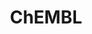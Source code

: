 ---
bigquery: https://console.cloud.google.com/bigquery?p=patents-public-data&d=ebi_chembl&page=dataset
citation: '"The ChEMBL database in 2017." Anna Gaulton, Anne Hersey, Michał Nowotka,
  A Patrícia Bento, Jon Chambers, David Mendez, Prudence Mutowo, Francis Atkinson,
  Louisa J Bellis, Elena Cibrián-Uhalte, Mark Davies, Nathan Dedman, Anneli Karlsson,
  María Paula Magariños, John P Overington, George Papadatos, Ines Smit, Andrew R
  Leach Nucleic acids Research (2017) 45 (Database Issue), D945-D954'
contributors: European Bioinformatics Institute
cost: None
description: ChEMBL Data is a manually curated database of small molecules used in
  drug discovery, including information about existing patented drugs.
documentation: 'schema: https://www.ebi.ac.uk/chembl/db_schema


  '
last_edit: Mon, 04 Apr 2022 19:07:30 GMT
location: https://console.cloud.google.com/marketplace/product/google_patents_public_datasets/chembl
maintained_by: EMBL-EBI, an outstation of European Molecular Biology Laboratory
related_publications: '

  ChEMBL: towards direct deposition of bioassay data.


  Mendez D, Gaulton A, Bento AP, Chambers J, De Veij M, Félix E, Magariños MP, Mosquera
  JF, Mutowo P, Nowotka M, Gordillo-Marañón M, Hunter F, Junco L, Mugumbate G, Rodriguez-Lopez
  M, Atkinson F, Bosc N, Radoux CJ, Segura-Cabrera A, Hersey A, Leach AR.


  — Nucleic Acids Res. 2019; 47(D1):D930-D940. doi: 10.1093/nar/gky1075

  '
schema_fields: '[''previous_company'', ''bao_id'', ''tid_fixed'', ''issue'', ''cell_name'',
  ''route'', ''level3_description'', ''sequence'', ''source'', ''irac_class_id'',
  ''assay_cell_type'', ''toid'', ''creation_date'', ''compound_key'', ''prediction_method'',
  ''domain_type'', ''published_relation'', ''enzyme_name'', ''usan_stem_definition'',
  ''helm_notation'', ''standard_relation'', ''first_in_class'', ''level4'', ''short_name'',
  ''result_flag'', ''active_molregno'', ''species_group_flag'', ''standard_upper_value'',
  ''molfile'', ''mc_target_type'', ''usan_substem'', ''heavy_atoms'', ''patent_use_code'',
  ''end_position'', ''pathway_id'', ''activity_id'', ''sequence_md5sum'', ''std_act_id'',
  ''mw_freebase'', ''downgraded'', ''confidence_score'', ''first_page'', ''warning_country'',
  ''l8'', ''mol_irac_id'', ''molregno'', ''hba_lipinski'', ''cell_id'', ''protclasssyn_id'',
  ''mw_monoisotopic'', ''level5'', ''applicant_full_name'', ''prod_pat_id'', ''num_alerts'',
  ''assay_category'', ''molecular_species'', ''withdrawn_reason'', ''frac_code'',
  ''molecular_mechanism'', ''level1'', ''mechanism_comment'', ''full_molformula'',
  ''relationship_type'', ''standard_value'', ''standard_text_value'', ''description'',
  ''therapeutic_flag'', ''drug_record_id'', ''natural_product'', ''parent_molregno'',
  ''warning_type'', ''cell_source_organism'', ''patent_id'', ''value'', ''component_synonym'',
  ''published_value'', ''target_desc'', ''aspect'', ''major_class'', ''mesh_heading'',
  ''mesh_id'', ''component_id'', ''chebi_par_id'', ''level2'', ''drug_substance_flag'',
  ''frac_class_id'', ''ass_cls_map_id'', ''withdrawn_class'', ''normal_range_max'',
  ''mc_target_accession'', ''res_stem_id'', ''status'', ''bao_endpoint'', ''co_stem_id'',
  ''actsm_id'', ''stat'', ''biocomp_id'', ''oc_id'', ''path'', ''assay_test_type'',
  ''alogp'', ''atc_code'', ''src_short_name'', ''num_ro5_violations'', ''bei'', ''stem_class'',
  ''normal_range_min'', ''assay_organism'', ''syn_type'', ''protein_class_desc'',
  ''domain_description'', ''level4_description'', ''parameter_type'', ''prodrug'',
  ''type'', ''predbind_id'', ''drugind_id'', ''binding_site_comment'', ''dosage_form'',
  ''warning_class'', ''src_compound_id'', ''metabolite_record_id'', ''molecule_type'',
  ''assay_strain'', ''definition'', ''topical'', ''target_type'', ''cell_ontology_id'',
  ''data_validity_comment'', ''db_source'', ''record_id'', ''lle'', ''targrel_id'',
  ''efo_id'', ''polymer_flag'', ''standard_inchi'', ''nda_type'', ''protein_class_synonym'',
  ''rgid'', ''mol_atc_id'', ''entity_id'', ''met_id'', ''irac_code'', ''assay_class_id'',
  ''priority'', ''inorganic_flag'', ''year'', ''mc_organism'', ''smid'', ''comp_go_id'',
  ''assay_type'', ''rtb'', ''ddd_id'', ''mol_hrac_id'', ''src_id'', ''relation'',
  ''assay_source'', ''delist_flag'', ''comments'', ''caloha_id'', ''level1_description'',
  ''cidx'', ''ap_id'', ''hbd'', ''formulation_id'', ''assay_tax_id'', ''mutation'',
  ''hba'', ''units'', ''patent_no'', ''hbd_lipinski'', ''standard_inchi_key'', ''action_type'',
  ''standard_type'', ''isoform'', ''last_active'', ''ro3_pass'', ''l7'', ''site_residues'',
  ''bto_id'', ''assay_tissue'', ''dosed_ingredient'', ''ddd_comment'', ''qudt_units'',
  ''num_lipinski_ro5_violations'', ''ref_id'', ''enzyme_tid'', ''accession'', ''src_assay_id'',
  ''mc_target_name'', ''aromatic_rings'', ''alert_id'', ''who_name'', ''ddd_value'',
  ''max_phase'', ''activity_count'', ''parenteral'', ''aidx'', ''disease_efficacy'',
  ''ad_type'', ''cellosaurus_id'', ''indication_class'', ''parent_type'', ''assay_param_id'',
  ''updated_on'', ''molsyn_id'', ''relationship_desc'', ''mol_frac_id'', ''met_conversion'',
  ''usan_stem_id'', ''confidence'', ''sitecomp_id'', ''standard_units'', ''published_units'',
  ''withdrawn_flag'', ''parameter_value'', ''pchembl_value'', ''le'', ''curated_by'',
  ''potential_duplicate'', ''tax_id'', ''ingredient'', ''text_value'', ''publication_number'',
  ''availability_type'', ''site_name'', ''l5'', ''version'', ''smarts'', ''job_id'',
  ''tissue_id'', ''submission_date'', ''level2_description'', ''comp_class_id'', ''component_type'',
  ''compd_id'', ''efo_term'', ''assay_id'', ''max_phase_for_ind'', ''l6'', ''company'',
  ''direct_interaction'', ''doc_id'', ''as_id'', ''acd_most_bpka'', ''level3'', ''acd_logp'',
  ''published_type'', ''alert_set_id'', ''related_tid'', ''pubmed_id'', ''target_mapping'',
  ''mc_tax_id'', ''upper_value'', ''source_domain_id'', ''pathway_key'', ''withdrawn_year'',
  ''parent_id'', ''cx_logd'', ''label'', ''cell_description'', ''psa'', ''ref_type'',
  ''uo_units'', ''structure_type'', ''tid'', ''subgroup'', ''site_id'', ''strength'',
  ''full_mwt'', ''idx'', ''warnref_id'', ''domain_id'', ''volume'', ''activity_comment'',
  ''acd_logd'', ''usan_year'', ''doc_type'', ''warning_description'', ''variant_id'',
  ''cx_most_bpka'', ''hrac_class_id'', ''usan_stem'', ''ref_url'', ''relationship'',
  ''start_position'', ''qed_weighted'', ''curation_comment'', ''protein_class_id'',
  ''assay_desc'', ''set_name'', ''cl_lincs_id'', ''mechanism_of_action'', ''tbl'',
  ''cell_source_tissue'', ''active_ingredient'', ''l2'', ''innovator_company'', ''targcomp_id'',
  ''uberon_id'', ''metref_id'', ''db_version'', ''entity_type'', ''compound_name'',
  ''l4'', ''product_id'', ''black_box_warning'', ''go_id'', ''standard_flag'', ''stem'',
  ''substrate_record_id'', ''domain_name'', ''sei'', ''class_level'', ''cell_source_tax_id'',
  ''cpd_str_alert_id'', ''alert_name'', ''assay_subcellular_fraction'', ''orig_description'',
  ''research_stem'', ''warning_id'', ''ridx'', ''met_comment'', ''pref_name'', ''withdrawn_country'',
  ''annotation'', ''doi'', ''indref_id'', ''selectivity_comment'', ''ddd_admr'', ''chembl_id'',
  ''src_description'', ''bao_format'', ''canonical_smiles'', ''hrac_code'', ''name'',
  ''warning_year'', ''mecref_id'', ''log_id'', ''homologue'', ''cx_most_apka'', ''oral'',
  ''ddd_units'', ''first_approval'', ''organism'', ''class_type'', ''approval_date'',
  ''drug_product_flag'', ''journal'', ''synonyms'', ''clo_id'', ''country'', ''mec_id'',
  ''patent_expire_date'', ''acd_most_apka'', ''compsyn_id'', ''updated_by'', ''who_extra'',
  ''chirality'', ''last_page'', ''title'', ''l1'', ''trade_name'', ''abstract'', ''cx_logp'',
  ''l3'', ''authors'', ''parent_go_id'']'
shortname: chembl
tags:
- biotechnology
- health
- chemical
- bioinformatics
- medical
terms_of_use: CC BY-SA 3.0
title: ChEMBL
uuid: e232a192-965c-4ec9-904c-155b6dfe56c5
---